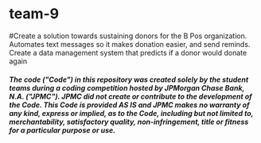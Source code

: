 # team-9

#Create a solution towards sustaining donors for the B Pos organization. Automates text messages so it makes donation easier, and send reminds. Create a data management system that predicts if a donor would donate again 

##### The code ("Code") in this repository was created solely by the student teams during a coding competition hosted by JPMorgan Chase Bank, N.A. ("JPMC").						JPMC did not create or contribute to the development of the Code.  This Code is provided AS IS and JPMC makes no warranty of any kind, express or implied, as to the Code,						including but not limited to, merchantability, satisfactory quality, non-infringement, title or fitness for a particular purpose or use.